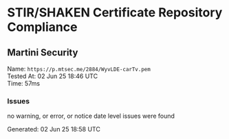 # STIR/SHAKEN Certificate Repository Compliance

## Martini Security

Name: `https://p.mtsec.me/2884/WyvLDE-carTv.pem`\
Tested At: 02 Jun 25 18:46 UTC\
Time: 57ms

### Issues

no warning, or error, or notice date level issues were found

Generated: 02 Jun 25 18:58 UTC